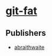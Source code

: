 # [git-fat](https://pypi.org/project/git-fat)



## Publishers
- [abraithwaite](https://pypi.org/user/abraithwaite)

